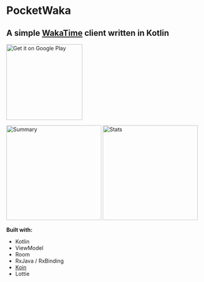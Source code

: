# PocketWaka
## A simple <a href="wakatime.com">WakaTime</a> client written in Kotlin

<a 
href='https://play.google.com/store/apps/details?id=com.kondenko.pocketwaka&utm_source=github&pcampaignid=MKT-Other-global-all-co-prtnr-py-PartBadge-Mar2515-1'>
<img width="200" height="-1" alt='Get it on Google Play' src='https://play.google.com/intl/en_gb/badges/images/generic/en_badge_web_generic.png'/>
</a>

<img width="250" height="-1" alt='Summary' src='https://kondenko.github.io/name=img/src/assets/projects/code/pocketwaka/2.png?3611287ea7252968edd757df6f496488'/>   <img width="250" height="-1" alt='Stats' src='https://kondenko.github.io/name=img/src/assets/projects/code/pocketwaka/3.png?d74adbc3f99eab63b097a8394c375612'/> 

**Built with:**
- Kotlin
- ViewModel
- Room
- RxJava / RxBinding
- <a href="https://insert-koin.io/">Koin</a>
- Lottie
